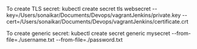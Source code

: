 To create TLS secret: 
kubectl create secret tls websecret --key=/Users/sonaikar/Documents/Devops/vagrantJenkins/private.key   --cert=/Users/sonaikar/Documents/Devops/vagrantJenkins/certificate.crt


To create generic secret: 
kubectl create secret generic mysecret --from-file=./username.txt --from-file=./password.txt
